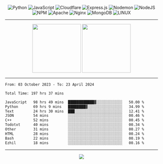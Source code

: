 <div align="center">
  
![Python](https://img.shields.io/badge/python-3670A0?style=for-the-badge&logo=python&logoColor=ffdd54) ![JavaScript](https://img.shields.io/badge/javascript-%23323330.svg?style=for-the-badge&logo=javascript&logoColor=%23F7DF1E) ![Cloudflare](https://img.shields.io/badge/Cloudflare-F38020?style=for-the-badge&logo=Cloudflare&logoColor=white) ![Express.js](https://img.shields.io/badge/express.js-%23404d59.svg?style=for-the-badge&logo=express&logoColor=%2361DAFB) ![Nodemon](https://img.shields.io/badge/NODEMON-%23323330.svg?style=for-the-badge&logo=nodemon&logoColor=%BBDEAD) ![NodeJS](https://img.shields.io/badge/node.js-6DA55F?style=for-the-badge&logo=node.js&logoColor=white) ![NPM](https://img.shields.io/badge/NPM-%23CB3837.svg?style=for-the-badge&logo=npm&logoColor=white) ![Apache](https://img.shields.io/badge/apache-%23D42029.svg?style=for-the-badge&logo=apache&logoColor=white) ![Nginx](https://img.shields.io/badge/nginx-%23009639.svg?style=for-the-badge&logo=nginx&logoColor=white) ![MongoDB](https://img.shields.io/badge/MongoDB-%234ea94b.svg?style=for-the-badge&logo=mongodb&logoColor=white) ![LINUX](https://img.shields.io/badge/Linux-FCC624?style=for-the-badge&logo=linux&logoColor=black)

---


<img src="https://github-readme-streak-stats.herokuapp.com/?user=anotherrandomonline&theme=react" height="160"/>
  
<img src="https://github-readme-stats.vercel.app/api?username=anotherrandomonline&show_icons=true&include_all_commits=true&theme=react" height="160"/>
</div>

---

<!--START_SECTION:waka-->

```txt
From: 03 October 2023 - To: 23 April 2024

Total Time: 197 hrs 37 mins

JavaScript   98 hrs 49 mins  ████████████▓░░░░░░░░░░░░   50.00 %
Python       69 hrs 9 mins   ████████▓░░░░░░░░░░░░░░░░   34.99 %
Text         24 hrs 30 mins  ███░░░░░░░░░░░░░░░░░░░░░░   12.41 %
JSON         54 mins         ░░░░░░░░░░░░░░░░░░░░░░░░░   00.46 %
C++          52 mins         ░░░░░░░░░░░░░░░░░░░░░░░░░   00.45 %
Todotxt      40 mins         ░░░░░░░░░░░░░░░░░░░░░░░░░   00.34 %
Other        31 mins         ░░░░░░░░░░░░░░░░░░░░░░░░░   00.27 %
HTML         28 mins         ░░░░░░░░░░░░░░░░░░░░░░░░░   00.24 %
Bash         22 mins         ░░░░░░░░░░░░░░░░░░░░░░░░░   00.19 %
Ezhil        18 mins         ░░░░░░░░░░░░░░░░░░░░░░░░░   00.16 %
```

<!--END_SECTION:waka-->

---

<div align="center">
  
![](https://github-profile-trophy.vercel.app/?username=anotherrandomonline&theme=darkhub&no-frame=true&no-bg=true&margin-w=4)

</div>
